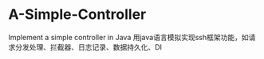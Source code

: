# A-Simple-Controller
Implement a simple controller in Java
用java语言模拟实现ssh框架功能，如请求分发处理、拦截器、日志记录、数据持久化、DI
